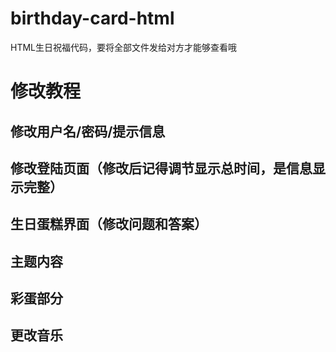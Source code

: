 # birthday-card-html
HTML生日祝福代码，要将全部文件发给对方才能够查看哦

# 修改教程

## 修改用户名/密码/提示信息

## 修改登陆页面（修改后记得调节显示总时间，是信息显示完整）

## 生日蛋糕界面（修改问题和答案）

## 主题内容

## 彩蛋部分

## 更改音乐
